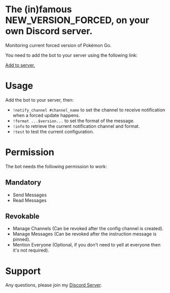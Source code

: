 # The (in)famous NEW\_VERSION\_FORCED, on your own Discord server.

Monitoring current forced version of Pokémon Go.

You need to add the bot to your server using the following link:


[Add to server.](https://discordapp.com/oauth2/authorize?client_id=563941014126067713&scope=bot&permissions=199704)


# Usage

Add the bot to your server, then:

* `!notify_channel #channel_name` to set the channel to receive notification when a forced update happens.
* `!format ...$version...` to set the format of the message.
* `!info` to retrieve the current notification channel and format.
* `!test` to test the current configuration.

# Permission

The bot needs the following permission to work:

## Mandatory

* Send Messages
* Read Messages

## Revokable

* Manage Channels (Can be revoked after the config channel is created).
* Manage Messages (Can be revoked after the instruction message is pinned).
* Mention Everyone (Optional, if you don't need to yell at everyone then it's not required).

# Support

Any questions, please join my [Discord Server](https://discord.gg/bA6djWa).
